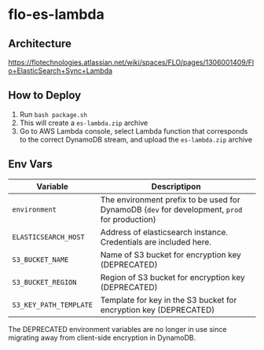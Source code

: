 # flo-es-lambda

## Architecture

https://flotechnologies.atlassian.net/wiki/spaces/FLO/pages/1306001409/Flo+ElasticSearch+Sync+Lambda

## How to Deploy

1. Run `bash package.sh`
2. This will create a `es-lambda.zip` archive
3. Go to AWS Lambda console, select Lambda function that corresponds to the correct DynamoDB stream, and upload the `es-lambda.zip` archive

## Env Vars


| Variable | Descriptipon |
| ------ | ------ |
| `environment` | The environment prefix to be used for DynamoDB (`dev` for development, `prod` for production) |
| `ELASTICSEARCH_HOST` | Address of elasticsearch instance. Credentials are included here. |
| `S3_BUCKET_NAME` | Name of S3 bucket for encryption key (DEPRECATED) |
| `S3_BUCKET_REGION` | Region of S3 bucket for encryption key (DEPRECATED) |
| `S3_KEY_PATH_TEMPLATE` | Template for key in the S3 bucket for encryption key (DEPRECATED) |

The DEPRECATED environment variables are no longer in use since migrating away from client-side encryption in DynamoDB.